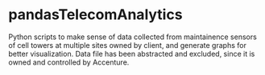 # pandasTelecomAnalytics

Python scripts to make sense of data collected from maintainence sensors of cell towers at multiple sites owned by client, and generate graphs for better visualization. Data file has been abstracted and excluded, since it is owned and controlled by Accenture.
